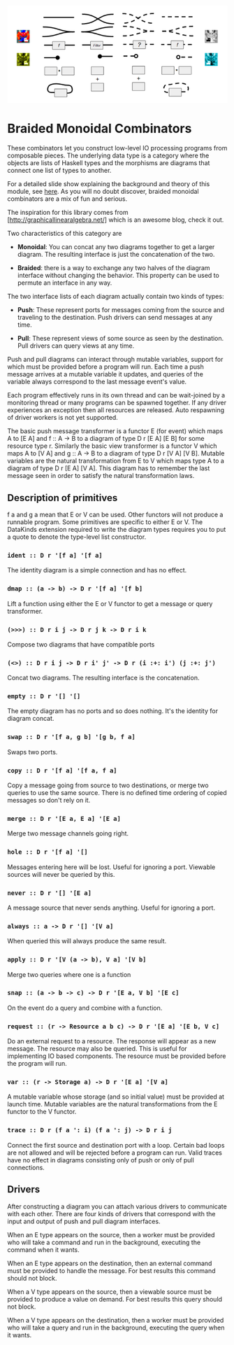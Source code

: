 ![alt text][logo]

# Braided Monoidal Combinators

These combinators let you construct low-level IO processing programs from
composable pieces. The underlying data type is a category where the objects
are lists of Haskell types and the morphisms are diagrams that connect one
list of types to another.

For a detailed slide show explaining the background and theory of this
module, see [here](https://docs.google.com/presentation/d/1ZTHNJolxcUYrl-aPAMHfb5e0EQ_Fxpm8KYgbC1UHtt4/edit?usp=sharing). As you will no doubt discover, braided monoidal combinators are a mix
of fun and serious.

The inspiration for this library comes from [http://graphicallinearalgebra.net/]
which is an awesome blog, check it out.

Two characteristics of this category are

- **Monoidal**: You can concat any two diagrams together to get a larger
diagram. The resulting interface is just the concatenation of the two.

- **Braided**: there is a way to exchange any two halves of the diagram
interface without changing the behavior. This property can be used to
permute an interface in any way.

The two interface lists of each diagram actually contain two kinds of types:

- **Push**: These represent ports for messages coming from the source and
traveling to the destination. Push drivers can send messages at any time.

- **Pull**: These represent views of some source as seen by the destination.
Pull drivers can query views at any time.

Push and pull diagrams can interact through mutable variables, support for
which must be provided before a program will run. Each time a push message
arrives at a mutable variable it updates, and queries of the variable always
correspond to the last message event's value.

Each program effectively runs in its own thread and can be wait-joined by
a monitoring thread or many programs can be spawned together. If any driver
experiences an exception then all resources are released. Auto respawning
of driver workers is not yet supported.

The basic push message transformer is a functor E (for event) which maps
A to [E A] and f :: A -> B to a diagram of type D r [E A] [E B] for some 
resource type r. Similarly the basic view transformer is a functor V which
maps A to [V A] and g :: A -> B to a diagram of type D r [V A] [V B].
Mutable variables are the natural transformation from E to V which maps type
A to a diagram of type D r [E A] [V A]. This diagram has to remember the
last message seen in order to satisfy the natural transformation laws.

## Description of primitives

f a and g a mean that E or V can be used. Other functors will not produce
a runnable program. Some primitives are specific to either E or V. The
DataKinds extension required to write the diagram types requires you to
put a quote to denote the type-level list constructor.

### `ident :: D r '[f a] '[f a]`
The identity diagram is a simple connection and has no effect.

### `dmap :: (a -> b) -> D r '[f a] '[f b]`
Lift a function using either the E or V functor to get a message or
query transformer.

### `(>>>) :: D r i j -> D r j k -> D r i k`
Compose two diagrams that have compatible ports

### `(<>) :: D r i j -> D r i' j' -> D r (i :+: i') (j :+: j')`
Concat two diagrams. The resulting interface is the concatenation.

### `empty :: D r '[] '[]`
The empty diagram has no ports and so does nothing. It's the identity for
diagram concat.

### `swap :: D r '[f a, g b] '[g b, f a]`
Swaps two ports.

### `copy :: D r '[f a] '[f a, f a]`
Copy a message going from source to two destinations, or merge two queries to
use the same source. There is no defined time ordering of copied messages
so don't rely on it.

### `merge :: D r '[E a, E a] '[E a]`
Merge two message channels going right.

### `hole :: D r '[f a] '[]`
Messages entering here will be lost. Useful for ignoring a port. Viewable sources
will never be queried by this.

### `never :: D r '[] '[E a]`
A message source that never sends anything. Useful for ignoring a port.

### `always :: a -> D r '[] '[V a]`
When queried this will always produce the same result.

### `apply :: D r '[V (a -> b), V a] '[V b]`
Merge two queries where one is a function

### `snap :: (a -> b -> c) -> D r '[E a, V b] '[E c]`
On the event do a query and combine with a function.

### `request :: (r -> Resource a b c) -> D r '[E a] '[E b, V c]`
Do an external request to a resource. The response will appear as a new
message. The resource may also be queried. This is useful for implementing
IO based components. The resource must be provided before the program will
run. 

### `var :: (r -> Storage a) -> D r '[E a] '[V a]`
A mutable variable whose storage (and so initial value) must be provided at
launch time. Mutable variables are the natural transformations from the E
functor to the V functor.

### `trace :: D r (f a ': i) (f a ': j) -> D r i j`
Connect the first source and destination port with a loop. Certain bad loops
are not allowed and will be rejected before a program can run. Valid traces have
no effect in diagrams consisting only of push or only of pull connections.

## Drivers

After constructing a diagram you can attach various drivers to communicate
with each other. There are four kinds of drivers that correspond with the
input and output of push and pull diagram interfaces.

When an E type appears on the source, then a worker must be provided who will
take a command and run in the background, executing the command when it wants.

When an E type appears on the destination, then an external command must be
provided to handle the message. For best results this command should not block.

When a V type appears on the source, then a viewable source must be provided
to produce a value on demand. For best results this query should not block.

When a V type appears on the destination, then a worker must be provided who
will take a query and run in the background, executing the query when it wants.

[logo]: https://raw.githubusercontent.com/evanrinehart/braided-monoidal-combinators/master/image.png "Combinator Symbols"
